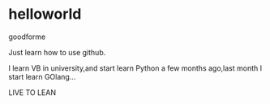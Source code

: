 # helloworld
goodforme

Just learn how to use github.

I learn VB in university,and start learn Python a few months ago,last month I start learn GOlang...

LIVE TO LEAN
